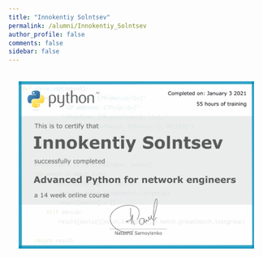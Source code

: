 ```yaml
---
title: "Innokentiy Solntsev"
permalink: /alumni/Innokentiy_Solntsev
author_profile: false
comments: false
sidebar: false
---
```


<div style="padding: 20px;">
  <img src="https://raw.githubusercontent.com/advpyneng/advpyneng.github.io/master/alumni/Innokentiy_Solntsev.png" alt="Advanced Python for network engineers">
</div>

